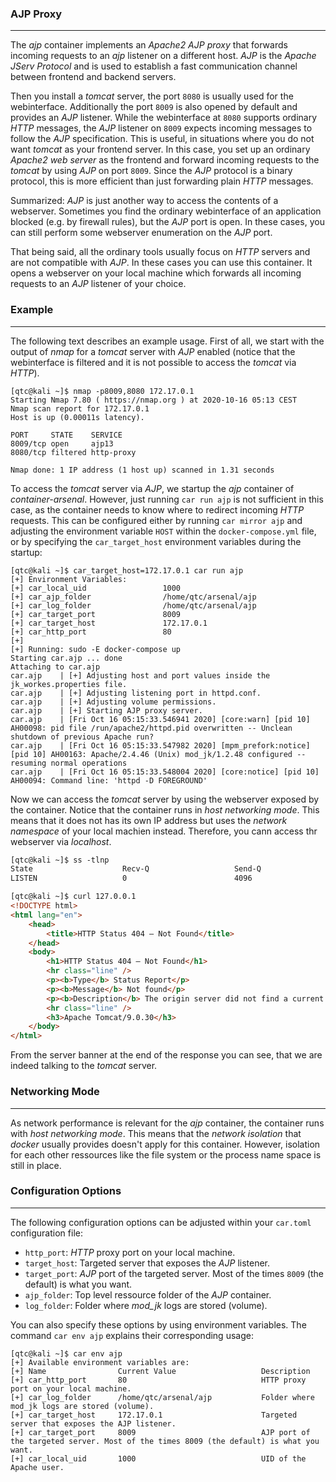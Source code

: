 ### AJP Proxy

----

The *ajp* container implements an *Apache2 AJP proxy* that forwards incoming requests to an *ajp* listener
on a different host. *AJP* is the *Apache JServ Protocol* and is used to establish a fast communication
channel between frontend and backend servers.

Then you install a *tomcat* server, the port ``8080`` is usually used for the webinterface. Additionally
the port ``8009`` is also opened by default and provides an *AJP* listener. While the webinterface at ``8080``
supports ordinary *HTTP* messages, the *AJP* listener on ``8009`` expects incoming messages to follow the
*AJP* specification. This is useful, in situations where you do not want *tomcat* as your frontend server.
In this case, you set up an ordinary *Apache2 web server* as the frontend and forward incoming requests to the
*tomcat* by using *AJP* on port ``8009``. Since the *AJP* protocol is a binary protocol, this is more efficient
than just forwarding plain *HTTP* messages.

Summarized: *AJP* is just another way to access the contents of a webserver. Sometimes you find the ordinary
webinterface of an application blocked (e.g. by firewall rules), but the *AJP* port is open. In these cases,
you can still perform some webserver enumeration on the *AJP* port.

That being said, all the ordinary tools usually focus on *HTTP* servers and are not compatible with *AJP*.
In these cases you can use this container. It opens a webserver on your local machine which forwards all
incoming requests to an *AJP* listener of your choice.


### Example

----

The following text describes an example usage. First of all, we start with the output of *nmap* for a *tomcat*
server with *AJP* enabled (notice that the webinterface is filtered and it is not possible to access the
*tomcat* via *HTTP*).

```console
[qtc@kali ~]$ nmap -p8009,8080 172.17.0.1
Starting Nmap 7.80 ( https://nmap.org ) at 2020-10-16 05:13 CEST
Nmap scan report for 172.17.0.1
Host is up (0.00011s latency).

PORT     STATE    SERVICE
8009/tcp open     ajp13
8080/tcp filtered http-proxy

Nmap done: 1 IP address (1 host up) scanned in 1.31 seconds
```

To access the *tomcat* server via *AJP*, we startup the *ajp* container of *container-arsenal*. However,
just running ``car run ajp`` is not sufficient in this case, as the container needs to know where to
redirect incoming *HTTP* requests. This can be configured either by running ``car mirror ajp`` and adjusting
the environment variable ``HOST`` within the ``docker-compose.yml`` file, or by specifying
the ``car_target_host`` environment variables during the startup:

```console
[qtc@kali ~]$ car_target_host=172.17.0.1 car run ajp
[+] Environment Variables:
[+]	car_local_uid                 1000
[+]	car_ajp_folder                /home/qtc/arsenal/ajp
[+]	car_log_folder                /home/qtc/arsenal/ajp
[+]	car_target_port               8009
[+]	car_target_host               172.17.0.1
[+]	car_http_port                 80
[+] 
[+] Running: sudo -E docker-compose up
Starting car.ajp ... done
Attaching to car.ajp
car.ajp    | [+] Adjusting host and port values inside the jk_workes.properties file.
car.ajp    | [+] Adjusting listening port in httpd.conf.
car.ajp    | [+] Adjusting volume permissions.
car.ajp    | [+] Starting AJP proxy server.
car.ajp    | [Fri Oct 16 05:15:33.546941 2020] [core:warn] [pid 10] AH00098: pid file /run/apache2/httpd.pid overwritten -- Unclean shutdown of previous Apache run?
car.ajp    | [Fri Oct 16 05:15:33.547982 2020] [mpm_prefork:notice] [pid 10] AH00163: Apache/2.4.46 (Unix) mod_jk/1.2.48 configured -- resuming normal operations
car.ajp    | [Fri Oct 16 05:15:33.548004 2020] [core:notice] [pid 10] AH00094: Command line: 'httpd -D FOREGROUND'
```

Now we can access the *tomcat* server by using the webserver exposed by the container. Notice that the container runs in *host networking mode*. This means that it
does not has its own IP address but uses the *network namespace* of your local machien instead. Therefore, you cann access thr webserver via *localhost*.

```html
[qtc@kali ~]$ ss -tlnp
State                    Recv-Q                   Send-Q                                     Local Address:Port                                       Peer Address:Port                   Process
LISTEN                   0                        4096                                           127.0.0.1:80                                              0.0.0.0:*

[qtc@kali ~]$ curl 127.0.0.1
<!DOCTYPE html>
<html lang="en">
    <head>
        <title>HTTP Status 404 – Not Found</title>
    </head>
    <body>
        <h1>HTTP Status 404 – Not Found</h1>
        <hr class="line" />
        <p><b>Type</b> Status Report</p>
        <p><b>Message</b> Not found</p>
        <p><b>Description</b> The origin server did not find a current representation for the target resource or is not willing to disclose that one exists.</p>
        <hr class="line" />
        <h3>Apache Tomcat/9.0.30</h3>
    </body>
</html>
```

From the server banner at the end of the response you can see, that we are indeed talking to the *tomcat* server.


### Networking Mode

----

As network performance is relevant for the *ajp* container, the container runs with *host networking mode*. This means that the *network isolation* that *docker*
usually provides doesn't apply for this container. However, isolation for each other ressources like the file system or the process name space is still
in place.


### Configuration Options

----

The following configuration options can be adjusted within your ``car.toml`` configuration file:

* ``http_port``: *HTTP* proxy port on your local machine.
* ``target_host``: Targeted server that exposes the *AJP* listener.
* ``target_port``: *AJP* port of the targeted server. Most of the times ``8009`` (the default) is what you want.
* ``ajp_folder``: Top level ressource folder of the *AJP* container.
* ``log_folder``: Folder where *mod_jk* logs are stored (volume).

You can also specify these options by using environment variables. The command ``car env ajp`` explains their corresponding usage:

```console
[qtc@kali ~]$ car env ajp
[+] Available environment variables are:
[+] Name                Current Value                   Description
[+] car_http_port       80                              HTTP proxy port on your local machine.
[+] car_log_folder      /home/qtc/arsenal/ajp           Folder where mod_jk logs are stored (volume).
[+] car_target_host     172.17.0.1                      Targeted server that exposes the AJP listener.
[+] car_target_port     8009                            AJP port of the targeted server. Most of the times 8009 (the default) is what you want.
[+] car_local_uid       1000                            UID of the Apache user.
```
